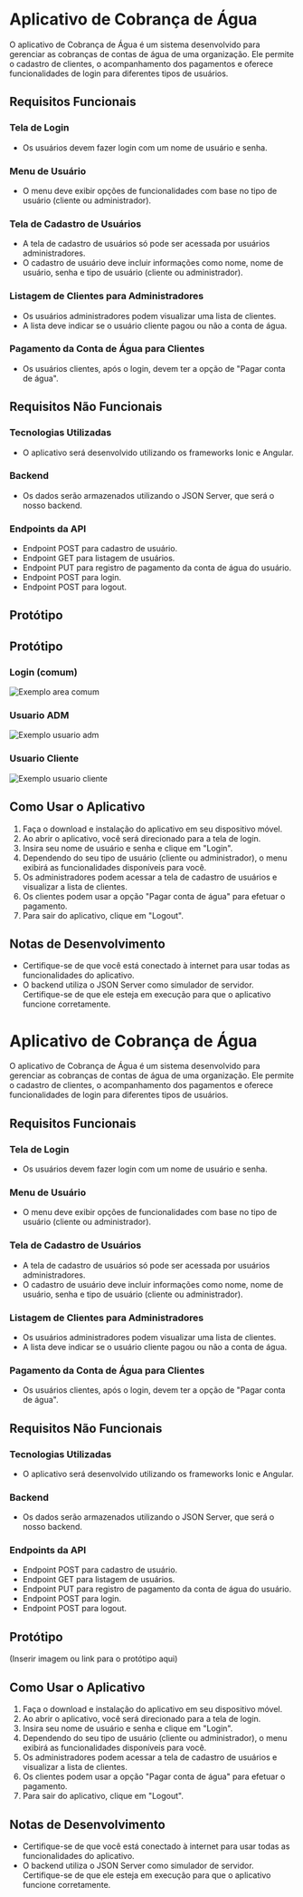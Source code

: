 # Aplicativo de Cobrança de Água

O aplicativo de Cobrança de Água é um sistema desenvolvido para gerenciar as cobranças de contas de água de uma organização. Ele permite o cadastro de clientes, o acompanhamento dos pagamentos e oferece funcionalidades de login para diferentes tipos de usuários.

## Requisitos Funcionais

### Tela de Login
- Os usuários devem fazer login com um nome de usuário e senha.

### Menu de Usuário
- O menu deve exibir opções de funcionalidades com base no tipo de usuário (cliente ou administrador).

### Tela de Cadastro de Usuários
- A tela de cadastro de usuários só pode ser acessada por usuários administradores.
- O cadastro de usuário deve incluir informações como nome, nome de usuário, senha e tipo de usuário (cliente ou administrador).

### Listagem de Clientes para Administradores
- Os usuários administradores podem visualizar uma lista de clientes.
- A lista deve indicar se o usuário cliente pagou ou não a conta de água.

### Pagamento da Conta de Água para Clientes
- Os usuários clientes, após o login, devem ter a opção de "Pagar conta de água".

## Requisitos Não Funcionais

### Tecnologias Utilizadas
- O aplicativo será desenvolvido utilizando os frameworks Ionic e Angular.

### Backend
- Os dados serão armazenados utilizando o JSON Server, que será o nosso backend.

### Endpoints da API
- Endpoint POST para cadastro de usuário.
- Endpoint GET para listagem de usuários.
- Endpoint PUT para registro de pagamento da conta de água do usuário.
- Endpoint POST para login.
- Endpoint POST para logout.

## Protótipo

## Protótipo

### Login (comum)

![Exemplo area comum](images/comum.jpeg)

### Usuario ADM

![Exemplo usuario adm](images/usuario-adm.jpeg)

### Usuario Cliente

![Exemplo usuario cliente](images/usuario-cliente.jpeg)


## Como Usar o Aplicativo

1. Faça o download e instalação do aplicativo em seu dispositivo móvel.
2. Ao abrir o aplicativo, você será direcionado para a tela de login.
3. Insira seu nome de usuário e senha e clique em "Login".
4. Dependendo do seu tipo de usuário (cliente ou administrador), o menu exibirá as funcionalidades disponíveis para você.
5. Os administradores podem acessar a tela de cadastro de usuários e visualizar a lista de clientes.
6. Os clientes podem usar a opção "Pagar conta de água" para efetuar o pagamento.
7. Para sair do aplicativo, clique em "Logout".

## Notas de Desenvolvimento

- Certifique-se de que você está conectado à internet para usar todas as funcionalidades do aplicativo.
- O backend utiliza o JSON Server como simulador de servidor. Certifique-se de que ele esteja em execução para que o aplicativo funcione corretamente.

# Aplicativo de Cobrança de Água

O aplicativo de Cobrança de Água é um sistema desenvolvido para gerenciar as cobranças de contas de água de uma organização. Ele permite o cadastro de clientes, o acompanhamento dos pagamentos e oferece funcionalidades de login para diferentes tipos de usuários.

## Requisitos Funcionais

### Tela de Login
- Os usuários devem fazer login com um nome de usuário e senha.

### Menu de Usuário
- O menu deve exibir opções de funcionalidades com base no tipo de usuário (cliente ou administrador).

### Tela de Cadastro de Usuários
- A tela de cadastro de usuários só pode ser acessada por usuários administradores.
- O cadastro de usuário deve incluir informações como nome, nome de usuário, senha e tipo de usuário (cliente ou administrador).

### Listagem de Clientes para Administradores
- Os usuários administradores podem visualizar uma lista de clientes.
- A lista deve indicar se o usuário cliente pagou ou não a conta de água.

### Pagamento da Conta de Água para Clientes
- Os usuários clientes, após o login, devem ter a opção de "Pagar conta de água".

## Requisitos Não Funcionais

### Tecnologias Utilizadas
- O aplicativo será desenvolvido utilizando os frameworks Ionic e Angular.

### Backend
- Os dados serão armazenados utilizando o JSON Server, que será o nosso backend.

### Endpoints da API
- Endpoint POST para cadastro de usuário.
- Endpoint GET para listagem de usuários.
- Endpoint PUT para registro de pagamento da conta de água do usuário.
- Endpoint POST para login.
- Endpoint POST para logout.

## Protótipo

(Inserir imagem ou link para o protótipo aqui)

## Como Usar o Aplicativo

1. Faça o download e instalação do aplicativo em seu dispositivo móvel.
2. Ao abrir o aplicativo, você será direcionado para a tela de login.
3. Insira seu nome de usuário e senha e clique em "Login".
4. Dependendo do seu tipo de usuário (cliente ou administrador), o menu exibirá as funcionalidades disponíveis para você.
5. Os administradores podem acessar a tela de cadastro de usuários e visualizar a lista de clientes.
6. Os clientes podem usar a opção "Pagar conta de água" para efetuar o pagamento.
7. Para sair do aplicativo, clique em "Logout".

## Notas de Desenvolvimento

- Certifique-se de que você está conectado à internet para usar todas as funcionalidades do aplicativo.
- O backend utiliza o JSON Server como simulador de servidor. Certifique-se de que ele esteja em execução para que o aplicativo funcione corretamente.
